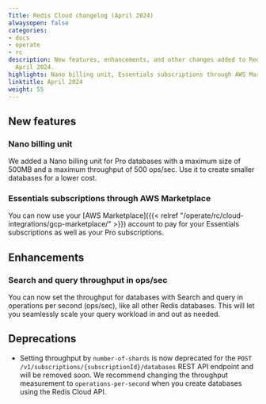 ```yaml
---
Title: Redis Cloud changelog (April 2024)
alwaysopen: false
categories:
- docs
- operate
- rc
description: New features, enhancements, and other changes added to Redis Cloud during
  April 2024.
highlights: Nano billing unit, Essentials subscriptions through AWS Marketplace
linktitle: April 2024
weight: 55
---
```


## New features

### Nano billing unit

We added a Nano billing unit for Pro databases with a maximum size of 500MB and a maximum throughput of 500 ops/sec. Use it to create smaller databases for a lower cost.

### Essentials subscriptions through AWS Marketplace

You can now use your [AWS Marketplace]({{< relref "/operate/rc/cloud-integrations/gcp-marketplace/" >}}) account to pay for your Essentials subscriptions as well as your Pro subscriptions.

## Enhancements

### Search and query throughput in ops/sec

You can now set the throughput for databases with Search and query in operations per second (ops/sec), like all other Redis databases. This will let you seamlessly scale your query workload in and out as needed. 

## Deprecations

- Setting throughput by `number-of-shards` is now deprecated for the `POST /v1/subscriptions/{subscriptionId}/databases` REST API endpoint and will be removed soon. We recommend changing the throughput measurement to `operations-per-second` when you create databases using the Redis Cloud API.